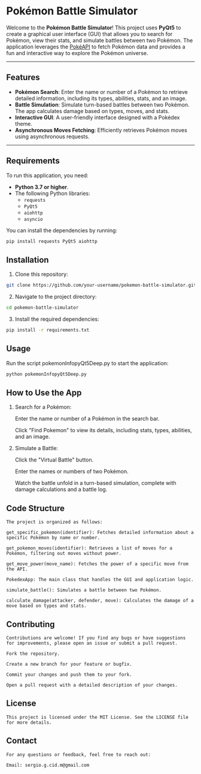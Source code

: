 # Pokémon Battle Simulator

Welcome to the **Pokémon Battle Simulator**! This project uses **PyQt5** to create a graphical user interface (GUI) that allows you to search for Pokémon, view their stats, and simulate battles between two Pokémon. The application leverages the [PokéAPI](https://pokeapi.co/) to fetch Pokémon data and provides a fun and interactive way to explore the Pokémon universe.

---

## Features

- **Pokémon Search**: Enter the name or number of a Pokémon to retrieve detailed information, including its types, abilities, stats, and an image.
- **Battle Simulation**: Simulate turn-based battles between two Pokémon. The app calculates damage based on types, moves, and stats.
- **Interactive GUI**: A user-friendly interface designed with a Pokédex theme.
- **Asynchronous Moves Fetching**: Efficiently retrieves Pokémon moves using asynchronous requests.

---

## Requirements

To run this application, you need:

- **Python 3.7 or higher**.
- The following Python libraries:
  - `requests`
  - `PyQt5`
  - `aiohttp`
  - `asyncio`

You can install the dependencies by running:

```bash
pip install requests PyQt5 aiohttp
```
## Installation
1. Clone this repository:

```bash
git clone https://github.com/your-username/pokemon-battle-simulator.git
```
2. Navigate to the project directory:

```bash
cd pokemon-battle-simulator
```
3. Install the required dependencies:

```bash
pip install -r requirements.txt
```

## Usage

Run the script pokemonInfopyQt5Deep.py to start the application:

```bash
python pokemonInfopyQt5Deep.py
```

## How to Use the App
1. Search for a Pokémon:

    Enter the name or number of a Pokémon in the search bar.

    Click "Find Pokemon" to view its details, including stats, types, abilities, and an image.

2. Simulate a Battle:

    Click the "Virtual Battle" button.

    Enter the names or numbers of two Pokémon.

    Watch the battle unfold in a turn-based simulation, complete with    damage calculations and a battle log.

## Code Structure
    The project is organized as follows:

    get_specific_pokemon(identifier): Fetches detailed information about a specific Pokémon by name or number.

    get_pokemon_moves(identifier): Retrieves a list of moves for a Pokémon, filtering out moves without power.

    get_move_power(move_name): Fetches the power of a specific move from the API.

    PokedexApp: The main class that handles the GUI and application logic.

    simulate_battle(): Simulates a battle between two Pokémon.

    calculate_damage(attacker, defender, move): Calculates the damage of a move based on types and stats.

## Contributing
    Contributions are welcome! If you find any bugs or have suggestions for improvements, please open an issue or submit a pull request.

    Fork the repository.

    Create a new branch for your feature or bugfix.

    Commit your changes and push them to your fork.

    Open a pull request with a detailed description of your changes.

## License
    This project is licensed under the MIT License. See the LICENSE file for more details.

## Contact
    For any questions or feedback, feel free to reach out:

    Email: sergio.g.cid.m@gmail.com
